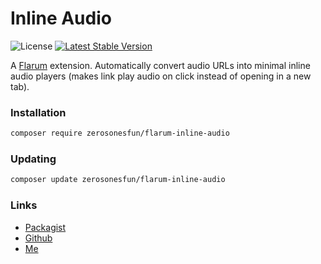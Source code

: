 # Inline Audio

![License](https://img.shields.io/badge/license-MIT-blue.svg) [![Latest Stable Version](https://img.shields.io/packagist/v/zerosonesfun/flarum-inline-audio.svg)](https://packagist.org/packages/zerosonesfun/flarum-inline-audio)

A [Flarum](http://flarum.org) extension. Automatically convert audio URLs into minimal inline audio players (makes link play audio on click instead of opening in a new tab).

### Installation

```sh
composer require zerosonesfun/flarum-inline-audio
```

### Updating

```sh
composer update zerosonesfun/flarum-inline-audio
```

### Links

- [Packagist](https://packagist.org/packages/zerosonesfun/flarum-inline-audio)
- [Github](https://github.com/zerosonesfun/flarum-inline-audio)
- [Me](https://www.wilcosky.com)
